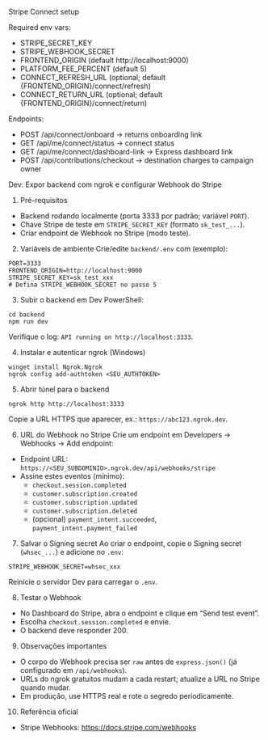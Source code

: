Stripe Connect setup

Required env vars:

- STRIPE_SECRET_KEY
- STRIPE_WEBHOOK_SECRET
- FRONTEND_ORIGIN (default http://localhost:9000)
- PLATFORM_FEE_PERCENT (default 5)
- CONNECT_REFRESH_URL (optional; default {FRONTEND_ORIGIN}/connect/refresh)
- CONNECT_RETURN_URL (optional; default {FRONTEND_ORIGIN}/connect/return)

Endpoints:
- POST /api/connect/onboard -> returns onboarding link
- GET /api/me/connect/status -> connect status
- GET /api/me/connect/dashboard-link -> Express dashboard link
- POST /api/contributions/checkout -> destination charges to campaign owner





Dev: Expor backend com ngrok e configurar Webhook do Stripe
1) Pré-requisitos
- Backend rodando localmente (porta 3333 por padrão; variável `PORT`).
- Chave Stripe de teste em `STRIPE_SECRET_KEY` (formato `sk_test_...`).
- Criar endpoint de Webhook no Stripe (modo teste).

2) Variáveis de ambiente
Crie/edite `backend/.env` com (exemplo):
```
PORT=3333
FRONTEND_ORIGIN=http://localhost:9000
STRIPE_SECRET_KEY=sk_test_xxx
# Defina STRIPE_WEBHOOK_SECRET no passo 5
```

3) Subir o backend em Dev
PowerShell:
```
cd backend
npm run dev
```
Verifique o log: `API running on http://localhost:3333`.

4) Instalar e autenticar ngrok (Windows)
```
winget install Ngrok.Ngrok
ngrok config add-authtoken <SEU_AUTHTOKEN>
```

5) Abrir túnel para o backend
```
ngrok http http://localhost:3333
```
Copie a URL HTTPS que aparecer, ex.: `https://abc123.ngrok.dev`.

6) URL do Webhook no Stripe
Crie um endpoint em Developers → Webhooks → Add endpoint:
- Endpoint URL: `https://<SEU_SUBDOMINIO>.ngrok.dev/api/webhooks/stripe`
- Assine estes eventos (mínimo):
  - `checkout.session.completed`
  - `customer.subscription.created`
  - `customer.subscription.updated`
  - `customer.subscription.deleted`
  - (opcional) `payment_intent.succeeded`, `payment_intent.payment_failed`

7) Salvar o Signing secret
Ao criar o endpoint, copie o Signing secret (`whsec_...`) e adicione no `.env`:
```
STRIPE_WEBHOOK_SECRET=whsec_xxx
```
Reinicie o servidor Dev para carregar o `.env`.

8) Testar o Webhook
- No Dashboard do Stripe, abra o endpoint e clique em “Send test event”.
- Escolha `checkout.session.completed` e envie.
- O backend deve responder 200.

9) Observações importantes
- O corpo do Webhook precisa ser `raw` antes de `express.json()` (já configurado em `/api/webhooks`).
- URLs do ngrok gratuitos mudam a cada restart; atualize a URL no Stripe quando mudar.
- Em produção, use HTTPS real e rote o segredo periodicamente.

10) Referência oficial
- Stripe Webhooks: https://docs.stripe.com/webhooks
